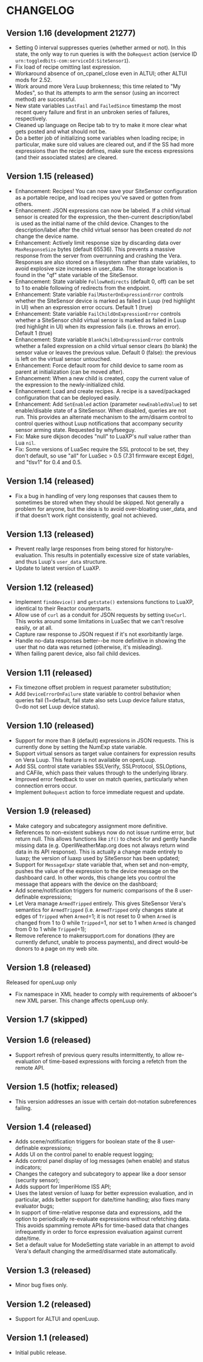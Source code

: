 # CHANGELOG #

## Version 1.16 (development 21277)

* Setting 0 interval suppresses queries (whether armed or not). In this state, the only way to run queries is with the `DoRequest` action (service ID `urn:toggledbits-com:serviceId:SiteSensor1`).
* Fix load of recipe omitting last expression.
* Workaround absence of on_cpanel_close even in ALTUI; other ALTUI mods for 2.52.
* Work around more Vera Luup brokenness; this time related to "My Modes", so that its attempts to arm the sensor (using an incorrect method) are successful.
* New state variables `LastFail` and `FailedSince` timestamp the most recent query failure and first in an unbroken series of failures, respectively.
* Cleaned up language on Recipe tab to try to make it more clear what gets posted and what should not be.
* Do a better job of initializing some variables when loading recipe; in particular, make sure old values are cleared out, and if the SS had more expressions than the recipe defines, make sure the excess expressions (and their associated states) are cleared.

## Version 1.15 (released)

* Enhancement: Recipes! You can now save your SiteSensor configuration as a portable recipe, and load recipes you've saved or gotten from others.
* Enhancement: JSON expressions can now be labeled. If a child virtual sensor is created for the expression, the then-current description/label is used as the initial name of the child device. Changes to the description/label after the child virtual sensor has been created *do not* change the device name.
* Enhancement: Actively limit response size by discarding data over `MaxResponseSize` bytes (default 65536). This prevents a massive response from the server from overrunning and crashing the Vera. Responses are also stored on a filesystem rather than state variables, to avoid explosive size increases in user_data. The storage location is found in the "qf" state variable of the SiteSensor.
* Enhancement: State variable `FollowRedirects` (default 0, off) can be set to 1 to enable following of redirects from the endpoint.
* Enhancement: State variable `FailMasterOnExpressionError` controls whether the SiteSensor device is marked as failed in Luup (red highlight in UI) when an expression error occurs. Default 1 (true)
* Enhancement: State variable `FailChildOnExpressionError` controls whether a SiteSensor child virtual sensor is marked as failed in Luup (red highlight in UI) when its expression fails (i.e. throws an error). Default 1 (true)
* Enhancement: State variable `BlankChildOnExpressionError` controls whether a failed expression on a child virtual sensor clears (to blank) the sensor value or leaves the previous value. Default 0 (false): the previous is left on the virtual sensor untouched.
* Enhancement: Force default room for child device to same room as parent at initialization (can be moved after).
* Enhancement: When a new child is created, copy the current value of the expression to the newly-initialized child.
* Enhancement: Load and create recipes. A recipe is a saved/packaged configuration that can be deployed easily.
* Enhancement: Add `SetEnabled` action (parameter `newEnabledValue`) to set enable/disable state of a SiteSensor. When disabled, queries are not run. This provides an alternate mechanism to the arm/disarm control to control queries without Luup notifications that accompany security sensor arming state. Requested by whyfseeguy.
* Fix: Make sure dkjson decodes "null" to LuaXP's *null* value rather than Lua `nil`.
* Fix: Some versions of LuaSec require the SSL protocol to be set, they don't default, so use "all" for LuaSec > 0.5 (7.31 firmware except Edge), and "tlsv1" for 0.4 and 0.5.

## Version 1.14 (released)

* Fix a bug in handling of very long responses that causes them to sometimes be stored when they should be skipped. Not generally a problem for anyone, but the idea is to avoid over-bloating user_data, and if that doesn't work right consistently, goal not achieved.

## Version 1.13 (released)

* Prevent really large responses from being stored for history/re-evaluation. This results in potentially excessive size of state variables, and thus Luup's `user_data` structure.
* Update to latest version of LuaXP.

## Version 1.12 (released)

* Implement `finddevice()` and `getstate()` extensions functions to LuaXP, identical to their Reactor counterparts.
* Allow use of `curl` as a conduit for JSON requests by setting `UseCurl`. This works around some limitations in LuaSec that we can't resolve easily, or at all.
* Capture raw response to JSON request if it's not exorbitantly large.
* Handle no-data responses better--be more definitive in showing the user that no data was returned (otherwise, it's misleading).
* When failing parent device, also fail child devices.

## Version 1.11 (released)

* Fix timezone offset problem in request parameter substitution;
* Add `DeviceErrorOnFailure` state variable to control behavior when queries fail (1=default, fail state also sets Luup device failure status, 0=do not set Luup device status).

## Version 1.10 (released)

* Support for more than 8 (default) expressions in JSON requests. This is currently done by setting the NumExp state variable.
* Support virtual sensors as target value containers for expression results on Vera Luup. This feature is not available on openLuup.
* Add SSL control state variables SSLVerify, SSLProtocol, SSLOptions, and CAFile, which pass their values through to the underlying library.
* Improved error feedback to user on match queries, particularly when connection errors occur.
* Implement `DoRequest` action to force immediate request and update.

## Version 1.9 (released) ##

* Make category and subcategory assignment more definitive.
* References to non-existent subkeys now do not issue runtime error, but return null. This allows functions like `if()` to check for and gently handle missing data (e.g. OpenWeatherMap.org does not always return wind data in its API response). This is actually a change made entirely to luaxp; the version of luaxp used by SiteSensor has been updated;
* Support for `MessageExpr` state variable that, when set and non-empty, pushes the value of the expression to the device message on the dashboard card. In other words, this change lets you control the message that appears with the device on the dashboard;
* Add scene/notification triggers for numeric comparisons of the 8 user-definable expressions;
* Let Vera manage `ArmedTripped` entirely. This gives SiteSensor Vera's semantics for `ArmedTripped` (i.e. `ArmedTripped` only changes state at edges of `Tripped` when `Armed`=1; it is not reset to 0 when `Armed` is changed from 1 to 0 while `Tripped`=1, nor set to 1 when `Armed` is changed from 0 to 1 while `Tripped`=1);
* Remove reference to makersupport.com for donations (they are currently defunct, unable to process payments), and direct would-be donors to a page on my web site.

## Version 1.8 (released) ##
Released for openLuup only

* Fix namespace in XML header to comply with requirements of akbooer's new XML parser. This change affects openLuup only.

## Version 1.7 (skipped) ##

## Version 1.6 (released) ##

* Support refresh of previous query results intermittently, to allow re-evaluation of time-based expressions with forcing a refetch from the remote API.

## Version 1.5 (hotfix; released) ##

* This version addresses an issue with certain dot-notation subreferences failing.

## Version 1.4 (released) ##

* Adds scene/notification triggers for boolean state of the 8 user-definable expressions;
* Adds UI on the control panel to enable request logging;
* Adds control panel display of log messages (when enable) and status indicators;
* Changes the category and subcategory to appear like a door sensor (security sensor);
* Adds support for ImperiHome ISS API;
* Uses the latest version of luaxp for better expression evaluation, and in particular, adds better support for date/time handling; also fixes many evaluator bugs;
* In support of time-relative response data and expressions, add the option to periodically re-evaluate expressions without refetching data. This avoids spamming remote APIs for time-based data that changes infrequently in order to force expression evaluation against current date/time.
* Set a default value for ModeSetting state variable in an attempt to avoid Vera's default changing the armed/disarmed state automatically.

## Version 1.3 (released) ##

* Minor bug fixes only.

## Version 1.2 (released) ##

* Support for ALTUI and openLuup.

## Version 1.1 (released) ##

* Initial public release.
